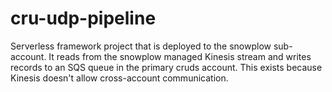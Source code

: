 # cru-udp-pipeline

Serverless framework project that is deployed to the snowplow sub-account. It reads from the snowplow managed Kinesis stream and writes records to an SQS queue in the primary cruds account. This exists because Kinesis doesn't allow cross-account communication.
